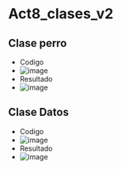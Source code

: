 # Act8_clases_v2

## Clase perro
- Codigo
- ![image](https://github.com/user-attachments/assets/22023748-b55a-4c64-90ff-4bcdc9ee59c2)
- Resultado
- ![image](https://github.com/user-attachments/assets/30a3f5da-d00e-4049-b672-c5ddf19e29ef)

## Clase Datos
- Codigo
- ![image](https://github.com/user-attachments/assets/3a0be2d2-bff2-491d-bc40-5b6c50f8aada)
- Resultado
- ![image](https://github.com/user-attachments/assets/bfa3066c-ac81-41c7-9d82-69fc2490133d)

